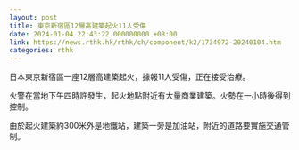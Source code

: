 ```yaml
---
layout: post
title: 東京新宿區12層高建築起火11人受傷
date: 2024-01-04 22:43:22.000000000 +08:00
link: https://news.rthk.hk/rthk/ch/component/k2/1734972-20240104.htm
categories: rthk
---
```


日本東京新宿區一座12層高建築起火，據報11人受傷，正在接受治療。

火警在當地下午四時許發生，起火地點附近有大量商業建築。火勢在一小時後得到控制。

由於起火建築約300米外是地鐵站，建築一旁是加油站，附近的道路要實施交通管制。
